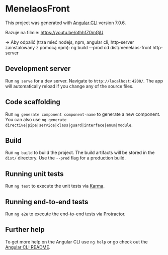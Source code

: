 # MenelaosFront

This project was generated with [Angular CLI](https://github.com/angular/angular-cli) version 7.0.6.

Bazuje na filmie:
https://youtu.be/othhfZ0mGjU

-> Aby odpalić (trza mieć nodejs, npm, angular cli, http-server zainstalowany z pomocą npm):
ng build --prod
cd dist/menelaos-front
http-server

## Development server

Run `ng serve` for a dev server. Navigate to `http://localhost:4200/`. The app will automatically reload if you change any of the source files.

## Code scaffolding

Run `ng generate component component-name` to generate a new component. You can also use `ng generate directive|pipe|service|class|guard|interface|enum|module`.

## Build

Run `ng build` to build the project. The build artifacts will be stored in the `dist/` directory. Use the `--prod` flag for a production build.

## Running unit tests

Run `ng test` to execute the unit tests via [Karma](https://karma-runner.github.io).

## Running end-to-end tests

Run `ng e2e` to execute the end-to-end tests via [Protractor](http://www.protractortest.org/).

## Further help

To get more help on the Angular CLI use `ng help` or go check out the [Angular CLI README](https://github.com/angular/angular-cli/blob/master/README.md).
